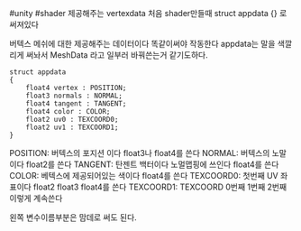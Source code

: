 #unity #shader 
제공해주는 vertexdata
처음 shader만들때
struct appdata {} 로 써져있다

버텍스 메쉬에 대한 제공해주는 데이터이다 똑같이써야 작동한다
appdata는 말을 색깔리게 써놔서 MeshData 라고 일부러 바꿔쓴는거 같기도하다.
``` shader
struct appdata
{
	float4 vertex : POSITION;
	float3 normals : NORMAL;
	float4 tangent : TANGENT;
	float4 color : COLOR;
	float2 uv0 : TEXCOORD0;
	float2 uv1 : TEXCOORD1;
}
```

POSITION: 버텍스의 포지션 이다                          float3나 float4를 쓴다
NORMAL: 버텍스의 노말 이다                              float2를 쓴다
TANGENT: 탄젠트 백터이다 노멀맵핑에 쓰인다   float4를 쓴다
COLOR: 베텍스에 제공되어있는 색이다                float4를 쓴다
TEXCOORD0: 첫번째 UV 좌표이다                        float2 float3 float4를 쓴다
TEXCOORD1: TEXCOORD 0번째 1번째 2번째 이렇게 계속쓴다

왼쪽 변수이름부분은 맘데로 써도 된다.
